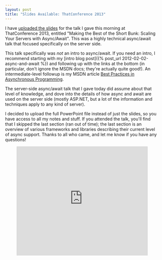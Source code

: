 ```yaml
---
layout: post
title: "Slides Available: ThatConference 2013"
---
```

I have [uploaded the slides](https://github.com/StephenCleary/Presentations/raw/53e45f9a74cbf551b293d40cdb4c7615c53eee55/Async%20Servers/Scaling%20your%20servers%20with%20async%20and%20await.pptx) for the talk I gave this morning at ThatConference 2013, entitled "Making the Best of the Short Bunk: Scaling Your Servers with Async/Await". This was a highly technical async/await talk that focused specifically on the server side.

This talk specifically was _not_ an intro to async/await. If you need an intro, I recommend starting with my [intro blog post]({% post_url 2012-02-02-async-and-await %}) and following up with the links at the bottom (in particular, don't ignore the MSDN docs; they're actually quite good!). An intermediate-level followup is my MSDN article [Best Practices in Asynchronous Programming](http://msdn.microsoft.com/en-us/magazine/jj991977.aspx?WT.mc_id=DT-MVP-5000058).

The server-side async/await talk that I gave today did assume about that level of knowledge, and dove into the details of how async and await are used on the server side (mostly ASP.NET, but a lot of the information and techniques apply to any kind of server).

I decided to upload the full PowerPoint file instead of just the slides, so you have access to all my notes and stuff. If you attended the talk, you'll find that I skipped the last section (ran out of time); the last section is an overview of various frameworks and libraries describing their current level of async support. Thanks to all who came, and let me know if you have any questions!

<div style="text-align:center;">
<iframe src="https://www.slideshare.net/slideshow/embed_code/25539988" width="427" height="356" frameborder="0" marginwidth="0" marginheight="0" scrolling="no" style="border:1px solid #CCC;border-width:1px 1px 0;margin-bottom:5px;" allowfullscreen="1" webkitallowfullscreen="1" mozallowfullscreen="1"> </iframe>
</div>